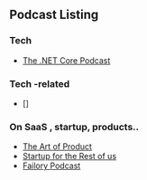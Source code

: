## Podcast Listing

### Tech
- [The .NET Core Podcast](https://castbox.fm/channel/The-.NET-Core-Podcast-id1394407)

### Tech -related
- []

### On SaaS , startup, products..

- [The Art of Product](https://castbox.fm/channel/The-Art-of-Product-id2373419)
- [Startup for the Rest of us](https://castbox.fm/channel/Startups-For-the-Rest-of-Us-id1415647)
- [Failory Podcast](https://www.failory.com/podcast)




